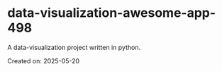# data-visualization-awesome-app-498

A data-visualization project written in python.

Created on: 2025-05-20
